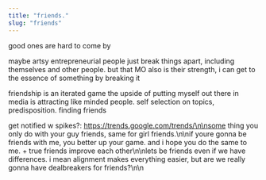 ```yaml
---
title: "friends."
slug: "friends"
---
```


good ones are hard to come by

maybe artsy entrepreneurial people just break things apart, including themselves and other people. but that MO also is their strength, i can get to the essence of something by breaking it

friendship is an iterated game
the upside of putting myself out there in media is attracting like minded people. self selection on topics, predisposition. finding friends

get notified w spikes?: https://trends.google.com/trends/\n\nsome thing you only do with your guy friends, same for girl friends.\n\nif youre gonna be friends with me, you better up your game. and i hope you do the same to me. + true friends improve each other\n\nlets be friends even if we have differences. i mean alignment makes everything easier, but are we really gonna have dealbreakers for friends?\n\n
